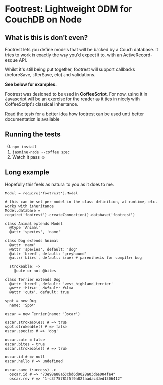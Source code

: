 Footrest: Lightweight ODM for CouchDB on Node
========

What is this is don't even?
---------------------------

Footrest lets you define models that will be backed by a Couch database.
It tries to work in exactly the way you'd expect it to, with an ActiveRecord-esque API.

Whilst it's still being put together, footrest will support callbacks (beforeSave, afterSave, etc) and validations.

**See below for examples.**

Footrest was designed to be used in **CoffeeScript**.
For now, using it in Javascript will be an exercise for the reader as it ties in nicely with CoffeeScript's classical inheritance.

Read the tests for a better idea how footrest can be used until better documentation is available

Running the tests
------------

0. `npm install`
0. `jasmine-node --coffee spec`
0. Watch it pass ☺

Long example
------------

Hopefully this feels as natural to you as it does to me.

    Model = require('footrest').Model

    # this can be set per-model in the class definition, at runtime, etc. works with inheritance
    Model.database = require('footrest').createConnection().database('footrest')

    class Animal extends Model
      @type 'Animal'
      @attr 'species', 'name'

    class Dog extends Animal
      @attr 'name'
      @attr 'species', default: 'dog'
      @attr 'breed', default: 'greyhound'
      @attr('bites', default: true) # parenthesis for compiler bug

      strokeable: ->
        @cute or not @bites

    class Terrier extends Dog
      @attr 'breed', default: 'west_highland_terrier'
      @attr 'bites', default: false
      @attr 'cute', default: true

    spot = new Dog
      name: 'Spot'

    oscar = new Terrier(name: 'Oscar')

    oscar.strokeable() # => true
    spot.strokeable() # => false
    oscar.species # => 'dog'

    oscar.cute = false
    oscar.bites = true
    oscar.strokeable() # => true

    oscar.id # => null
    oscar.hello # => undefined

    oscar.save (success) ->
      oscar.id # => "73e98a88a53cbd6d9028a03d6e004fe4"
      oscar.rev # => "1-c3f75784f5f9a82faadac4ded1306412"